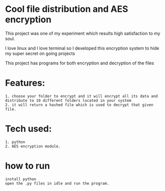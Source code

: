 # Cool file distribution and AES encryption

This project was one of my experiment which results high satisfaction to my soul.

I love linux and I love terminal so I developed this encryption system to hide my super secret on going projects

This project has programs for both encryption and decryption of the files

# Features:
    1. choose your folder to encrypt and it will encrypt all its data and distribute to 10 different folders located in your system
    2. it will return a hashed file which is used to decrypt that given file.

# Tech used:
    1. python
    2. AES encryption module.
    
    
# how to run 
    install python
    open the .py files in idle and run the program.
    
 
